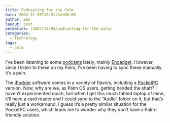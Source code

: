 ```yaml
---
title: Podcasting for the Palm
date: 2004-12-05T10:51:54+00:00
author: Ben
layout: post
permalink: /2004/12/05/podcasting-for-the-palm/
categories:
  - Technology
tags:
  - palm
---
```

I&#8217;ve been listening to some [podcasts](http://www.podcast.net/) lately, mainly [Engadget](http://www.engadget.com/). However, since I listen to these on my Palm, I&#8217;ve been having to sync these manually. It&#8217;s a pain.

The [iPodder](http://www.ipodder.org/) software comes in a variety of flavors, including a [PocketPC](http://www.ipodder.org/directory/4/ipodderSoftware/pocketpc) version. Now, why are we, as Palm OS users, getting handed the shaft? I haven&#8217;t experimented much, but when I get this much fabled laptop of mine, it&#8217;ll have a card reader and I could sync to the &#8220;Audio&#8221; folder on it, but that&#8217;s really just a workaround. I guess it&#8217;s a pretty similar situation for the PocketPC users, which leads me to wonder why they don&#8217;t have a Palm-friendly solution.